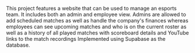 This project features a website that can be used to manage an esports team. 
It includes both an admin and employee view. Admins are allowed to add scheduled matches as well as handle the company's finances whereas employees can see upcoming matches and who is on the current roster as well as a history of all played matches with scoreboard details and YouTube links to the match recordings
Implemented using Supabase as the database.

